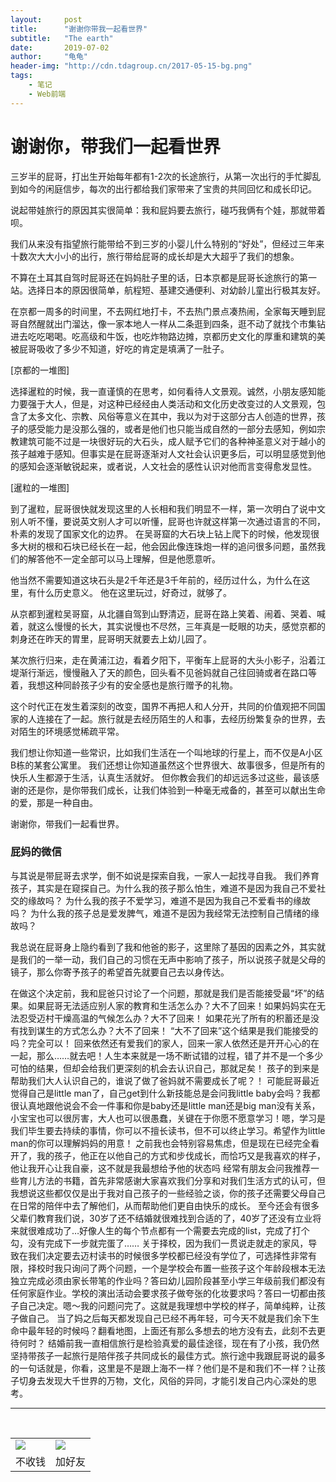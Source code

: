 ```yaml
---
layout:     post
title:      "谢谢你带我一起看世界"
subtitle:   "The earth"
date:       2019-07-02
author:     "龟龟"
header-img: "http://cdn.tdagroup.cn/2017-05-15-bg.png"
tags:
    - 笔记
    - Web前端
---
```


# 谢谢你，带我们一起看世界

三岁半的屁哥，打出生开始每年都有1-2次的长途旅行，从第一次出行的手忙脚乱到如今的闲庭信步，每次的出行都给我们家带来了宝贵的共同回忆和成长印记。

说起带娃旅行的原因其实很简单：我和屁妈要去旅行，碰巧我俩有个娃，那就带着呗。

我们从来没有指望旅行能带给不到三岁的小婴儿什么特别的“好处”，但经过三年来十数次大大小小的出行，旅行带给屁哥的成长却是大大超乎了我们的想象。

不算在土耳其自驾时屁哥还在妈妈肚子里的话，日本京都是屁哥长途旅行的第一站。选择日本的原因很简单，航程短、基建交通便利、对幼龄儿童出行极其友好。

在京都一周多的时间里，不去网红地打卡，不去热门景点凑热闹，全家每天睡到屁哥自然醒就出门溜达，像一家本地人一样从二条逛到四条，逛不动了就找个市集钻进去吃吃喝喝。吃高级和牛饭，也吃炸物路边摊，京都历史文化的厚重和建筑的美被屁哥吸收了多少不知道，好吃的肯定是填满了一肚子。

[京都的一堆图]

选择暹粒的时候，我一直谨慎的在思考，如何看待人文景观。诚然，小朋友感知能力要强于大人，但是，对这种已经经由人类活动和文化历史改变过的人文景观，包含了太多文化、宗教、风俗等意义在其中，我以为对于这部分古人创造的世界，孩子的感受能力是没那么强的，或者是他们也只能当成自然的一部分去感知，例如宗教建筑可能不过是一块很好玩的大石头，成人赋予它们的各种神圣意义对于越小的孩子越难于感知。但事实是在屁哥逐渐对人文社会认识更多后，可以明显感觉到他的感知会逐渐敏锐起来，或者说，人文社会的感性认识对他而言变得愈发显性。

[暹粒的一堆图]

到了暹粒，屁哥很快就发现这里的人长相和我们明显不一样，第一次明白了说中文别人听不懂，要说英文别人才可以听懂，屁哥也许就这样第一次通过语言的不同，朴素的发现了国家文化的边界。
在吴哥窟的大石块上钻上爬下的时候，他发现很多大树的根和石块已经长在一起，他会因此像连珠炮一样的追问很多问题，虽然我们的解答他不一定全部可以马上理解，但是他愿意听。

他当然不需要知道这块石头是2千年还是3千年前的，经历过什么，为什么在这里，有什么历史意义。
他在这里玩过，好奇过，就够了。

从京都到暹粒吴哥窟，从北疆自驾到山野清迈，屁哥在路上笑着、闹着、哭着、喊着，就这么慢慢的长大，其实说慢也不尽然，三年真是一眨眼的功夫，感觉京都的刺身还在昨天的胃里，屁哥明天就要去上幼儿园了。

某次旅行归来，走在黄浦江边，看着夕阳下，平衡车上屁哥的大头小影子，沿着江堤渐行渐远，慢慢融入了天的颜色，回头看不见爸妈就自己往回骑或者在路口等着，我想这种同龄孩子少有的安全感也是旅行赠予的礼物。

这个时代正在发生着深刻的改变，国界不再把人和人分开，共同的价值观把不同国家的人连接在了一起。旅行就是去经历陌生的人和事，去经历纷繁复杂的世界，去对陌生的环境感觉稀疏平常。

我们想让你知道一些常识，比如我们生活在一个叫地球的行星上，而不仅是A小区B栋的某套公寓里。
我们还想让你知道虽然这个世界很大、故事很多，但是所有的快乐人生都源于生活，认真生活就好。
但你教会我们的却远远多过这些，最该感谢的还是你，是你带我们成长，让我们体验到一种毫无戒备的，甚至可以献出生命的爱，那是一种自由。

谢谢你，带我们一起看世界。


### 屁妈的微信

与其说是带屁哥去求学，倒不如说是探索自我，一家人一起找寻自我。
我们养育孩子，其实是在窥探自己。为什么我的孩子那么怕生，难道不是因为我自己不爱社交的缘故吗？
为什么我的孩子不爱学习，难道不是因为我自己不爱看书的缘故吗？
为什么我的孩子总是爱发脾气，难道不是因为我经常无法控制自己情绪的缘故吗？

我总说在屁哥身上隐约看到了我和他爸的影子，这里除了基因的因素之外，其实就是我们的一举一动，我们自己的习惯在无声中影响了孩子，所以说孩子就是父母的镜子，那么你寄予孩子的希望首先就要自己去以身传达。 

在做这个决定前，我和屁爸只讨论了一个问题，那就是我们是否能接受最“坏”的结果。如果屁哥无法适应别人家的教育和生活怎么办？大不了回来！如果妈妈实在无法忍受迈村干燥高温的气候怎么办？大不了回来！
如果花光了所有的积蓄还是没有找到谋生的方式怎么办？大不了回来！
“大不了回来”这个结果是我们能接受的吗？完全可以！
回来依然还有爱我们的家人，回来一家人依然还是开开心心的在一起，那么……就去吧！人生本来就是一场不断试错的过程，错了并不是一个多少可怕的结果，但却会给我们更深刻的机会去认识自己，那就足矣！
孩子的到来是帮助我们大人认识自己的，谁说了做了爸妈就不需要成长了呢？！
可能屁哥最近觉得自己是little man了，自己get到什么新技能总是会问我little baby会吗？我都很认真地跟他说会不会一件事和你是baby还是little man还是big man没有关系，小宝宝也可以很厉害，大人也可以很愚蠢，关键在于你愿不愿意学习！嗯，学习是我们毕生要去持续的事情，你可以不擅长读书，但不可以终止学习。希望作为little man的你可以理解妈妈的用意！
之前我也会特别容易焦虑，但是现在已经完全看开了，我的孩子，他正在以他自己的方式和步伐成长，而恰巧又是我喜欢的样子，他让我开心让我自豪，这不就是我最想给予他的状态吗
经常有朋友会问我推荐一些育儿方法的书籍，首先非常感谢大家喜欢我们分享和对我们生活方式的认可，但我想说这些都仅仅是出于我对自己孩子的一些经验之谈，你的孩子还需要父母自己在日常的陪伴中去了解他们，从而帮助他们更自由快乐的成长。
至今还会有很多父辈们教育我们说，30岁了还不结婚就很难找到合适的了，40岁了还没有立业将来就很难成功了…好像人生的每个节点都有一个需要去完成的list，完成了打个勾，没有完成下一步就完蛋了……
关于择校，因为我们一贯说走就走的家风，导致在我们决定要去迈村读书的时候很多学校都已经没有学位了，可选择性非常有限，择校时我只询问了两个问题，一个是学校会布置一些孩子这个年龄段根本无法独立完成必须由家长带笔的作业吗？答曰幼儿园阶段甚至小学三年级前我们都没有任何家庭作业。学校的演出活动会要求孩子做夸张的化妆要求吗？答曰一切都由孩子自己决定。嗯～我的问题问完了。这就是我理想中学校的样子，简单纯粹，让孩子做自己。
当了妈之后每天都发现自己已经不再年轻，可今天不就是我们余下生命中最年轻的时候吗？翻看地图，上面还有那么多想去的地方没有去，此刻不去更待何时？
结婚前我一直相信旅行是检验真爱的最佳途径，现在有了小孩，我仍然坚持带孩子一起旅行是陪伴孩子共同成长的最佳方式。旅行途中我跟屁哥说的最多的一句话就是，你看，这里是不是跟上海不一样？他们是不是和我们不一样？让孩子切身去发现大千世界的万物，文化，风俗的异同，才能引发自己内心深处的思考。

----

<br />
<table border="0">
    <tr border="0">
        <td>
            <img src="http://cdn.tdagroup.cn/0%20%2837%29.gif">
        </td>
        <td>
            <img src="http://cdn.tdagroup.cn/1490924677.png">
        </td>
    </tr>
    <tr>
        <td style="text-align:center">
            <span>不收钱</span>
        </td>
        <td style="text-align:center">
            <span>加好友</span>
        </td>
    </tr>
</table>
